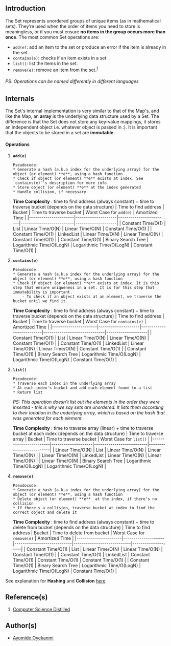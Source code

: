 ## Introduction
The Set represents unordered groups of unique items (as in mathematical sets). They’re used when the order of items you need to store is meaningless, or if you must ensure **no items in the group occurs more than once**. The most common Set operations are:
* `add(e)`: add an item to the set or produce an error if the item is already in the set.
* `contains(e)`: checks if an item exists in a set
* `list()`: list the items in the set.
* `remove(e)`: remove an item from the set.<sup>[1](https://github.com/oyekanmiayo/data-structures-all-langs/tree/main/set#references)</sup>

###### PS: Operations can be named differently in different languages

## Internals
The Set's internal implementation is very similar to that of the Map's, and like the Map, an **array** is the underlying data structure used by a Set. The difference is that the Set does not store any key-value mappings, it stores an independent object i.e. whatever object is passed in :). It is important that the objects to be stored in a set are **immutable**.

#### Operations
1. **`add(e)`**
    ```
    Pseudocode:
    * Generate a hash (a.k.a index for the underlying array) for the object (or element) **e**, using a hash function
    * Check if object (or element) **e** exists at index. See `contains(e)`'s description for more info
    * Store object (or element) **e** at the index generated
    * Handle collision, if necessary
    ```
    **Time Complexity** : time to find address (always constant) + time to traverse bucket (depends on the data structure)
    | Time to find address | Bucket             | Time to traverse bucket  | Worst Case for `add(e)`  | Amortized Time     |
    |----------------------|--------------------|--------------------------|--------------------------|--------------------|
    | Constant Time/O(1)   | List               | Linear Time/O(N)         | Linear Time/O(N)         | Constant Time/O(1) |
    | Constant Time/O(1)   | LinkedList         | Linear Time/O(N)         | Linear Time/O(N)         | Constant Time/O(1) |
    | Constant Time/O(1)   | Binary Search Tree | Logarithmic Time/O(LogN) | Logarithmic Time/O(LogN) | Constant Time/O(1) |

2. **`contains(e)`**
    ```
    Pseudocode:
    * Generate a hash (a.k.a index for the underlying array) for the object (or element) **e**, using a hash function
    * Check if object (or element) **e** exists at index. It is this step that ensure uniqueness in a set. It is for this step that immutability is important. 
        - To check if an object exists at an element, we traverse the bucket until we find it.
    ```
    **Time Complexity** : time to find address (always constant) + time to traverse bucket (depends on the data structure)
    | Time to find address | Bucket             | Time to traverse bucket  | Worst Case for `contains(e)` | Amortized Time     |
    |----------------------|--------------------|--------------------------|------------------------------|--------------------|
    | Constant Time/O(1)   | List               | Linear Time/O(N)         | Linear Time/O(N)             | Constant Time/O(1) |
    | Constant Time/O(1)   | LinkedList         | Linear Time/O(N)         | Linear Time/O(N)             | Constant Time/O(1) |
    | Constant Time/O(1)   | Binary Search Tree | Logarithmic Time/O(LogN) | Logarithmic Time/O(LogN)     | Constant Time/O(1) |
                            
3. **`list()`**
    ```
    Pseudocode:
    * Traverse each index in the underlying array
    * At each index's bucket and add each element found to a list
    * Return list
    ```
    *PS: This operation doesn't list out the elements in the order they were inserted - this is why we say sets are unordered. It lists them according to their location in the underlying array, which is based on the hash that was generated for each element.*

    **Time Complexity** :  time to traverse array (linear) + time to traverse bucket at each index (depends on the data structure)
    | Time to traverse array | Bucket             | Time to traverse bucket  | Worst Case for `list()`  |
    |------------------------|--------------------|--------------------------|--------------------------|
    | Linear Time/O(N)       | List               | Linear Time/O(N)         | Linear Time/O(N)         |
    | Linear Time/O(N)       | LinkedList         | Linear Time/O(N)         | Linear Time/O(N)         |
    | Linear Time/O(N)       | Binary Search Tree | Logarithmic Time/O(LogN) | Logarithmic Time/O(LogN) |

4. **`remove(e)`**
    ```
    Pseudocode:
    * Generate a hash (a.k.a index for the underlying array) for the object (or element) **e**, using a hash function
    * Delete object (or element) **e**  at the index, if there's no collision
    * If there's a collision, traverse bucket at index to find the correct object and delete it
    ```
    **Time Complexity** : time to find address (always constant) + time to delete from bucket (depends on the data structure)
    | Time to find address | Bucket             | Time to delete from bucket | Worst Case for `remove(e)` | Amortized Time     |
    |----------------------|--------------------|----------------------------|----------------------------|--------------------|
    | Constant Time/O(1)   | List               | Linear Time/O(N)           | Linear Time/O(N)           | Constant Time/O(1) |
    | Constant Time/O(1)   | LinkedList         | Constant Time/O(1)         | Constant Time/O(1)         | Constant Time/O(1) |
    | Constant Time/O(1)   | Binary Search Tree | Logarithmic Time/O(LogN)   | Logarithmic Time/O(LogN)   | Constant Time/O(1) |
    
See explanation for **Hashing** and **Collision** [here](https://github.com/oyekanmiayo/data-structures-all-langs/tree/main/map#internals)

## Reference(s)
1. [Computer Science Distilled](https://www.amazon.co.uk/Computer-Science-Distilled-Computational-Problems/dp/0997316020/ref=sr_1_1?adgrpid=52658140545&dchild=1&gclid=Cj0KCQjw8fr7BRDSARIsAK0Qqr6bz1aEFd_X517mpcZBAGaDJaeg-WARxB6mwEMMtupTPnTGI0a-1SIaAmH5EALw_wcB&hvadid=259122221401&hvdev=c&hvlocint=9041110&hvlocphy=1010294&hvnetw=g&hvqmt=e&hvrand=6311385300851562426&hvtargid=kwd-297429021778&hydadcr=17613_1817768&keywords=computer+science+distilled&qid=1602170396&sr=8-1&tag=googhydr-21)

## Author(s)
* [Ayomide Oyekanmi](https://github.com/oyekanmiayo)
